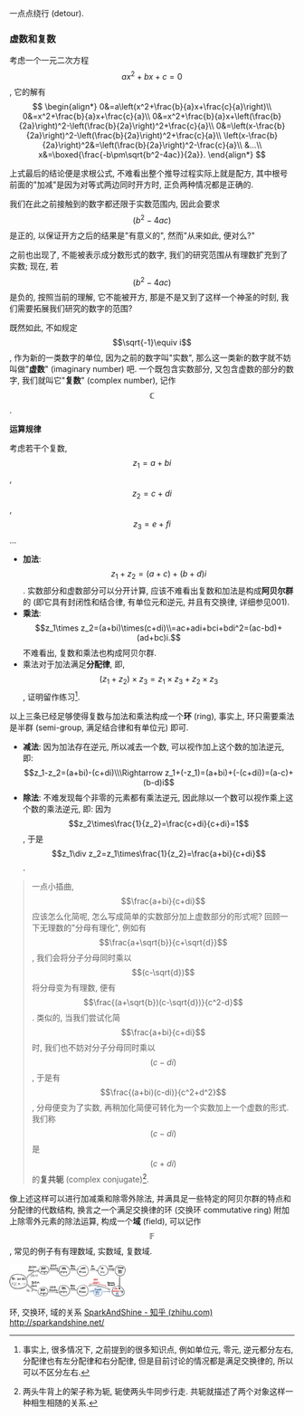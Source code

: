 一点点绕行 (detour).

### 虚数和复数

考虑一个一元二次方程 $$ax^2+bx+c=0$$, 它的解有
$$
\begin{align*}
0&=a\left(x^2+\frac{b}{a}x+\frac{c}{a}\right)\\
0&=x^2+\frac{b}{a}x+\frac{c}{a}\\
0&=x^2+\frac{b}{a}x+\left(\frac{b}{2a}\right)^2-\left(\frac{b}{2a}\right)^2+\frac{c}{a}\\
0&=\left(x-\frac{b}{2a}\right)^2-\left(\frac{b}{2a}\right)^2+\frac{c}{a}\\
\left(x-\frac{b}{2a}\right)^2&=\left(\frac{b}{2a}\right)^2-\frac{c}{a}\\
&...\\
x&=\boxed{\frac{-b\pm\sqrt{b^2-4ac}}{2a}}.
\end{align*}
$$

上式最后的结论便是求根公式, 不难看出整个推导过程实际上就是配方, 其中根号前面的"加减"是因为对等式两边同时开方时, 正负两种情况都是正确的.

我们在此之前接触到的数字都还限于实数范围内, 因此会要求 $$\left(b^2-4ac\right)$$ 是正的, 以保证开方之后的结果是"有意义的", 然而"从来如此, 便对么?"

之前也出现了, 不能被表示成分数形式的数字, 我们的研究范围从有理数扩充到了实数; 现在, 若 $$\left(b^2-4ac\right)$$ 是负的, 按照当前的理解, 它不能被开方, 那是不是又到了这样一个神圣的时刻, 我们需要拓展我们研究的数字的范围?

既然如此, 不如规定 $$\sqrt{-1}\equiv i$$, 作为新的一类数字的单位, 因为之前的数字叫"实数", 那么这一类新的数字就不妨叫做"**虚数**" (imaginary number) 吧. 一个既包含实数部分, 又包含虚数的部分的数字, 我们就叫它"**复数**" (complex number), 记作 $$\mathbb{C}$$.

**运算规律**

考虑若干个复数, $$z_1=a+bi$$, $$z_2=c+di$$,  $$z_3=e+fi$$...

- **加法**: $$z_1+z_2=(a+c)+(b+d)i$$. 实数部分和虚数部分可以分开计算, 应该不难看出复数和加法是构成**阿贝尔群**的 (即它具有封闭性和结合律, 有单位元和逆元, 并且有交换律, 详细参见001).
- **乘法**: $$z_1\times z_2=(a+bi)\times(c+di)\\=ac+adi+bci+bdi^2=(ac-bd)+(ad+bc)i.$$
  不难看出, 复数和乘法也构成阿贝尔群.
- 乘法对于加法满足**分配律**, 即,  $$(z_1+z_2)\times z_3=z_1\times z_3+z_2\times z_3$$, 证明留作练习[^1].

以上三条已经足够使得复数与加法和乘法构成一个**环** (ring), 事实上, 环只需要乘法是半群 (semi-group, 满足结合律和有单位元) 即可.

- **减法**: 因为加法存在逆元, 所以减去一个数, 可以视作加上这个数的加法逆元, 即:  $$z_1-z_2=(a+bi)-(c+di)\\\Rightarrow z_1+(-z_1)=(a+bi)+(-(c+di))=(a-c)+(b-d)i$$
- **除法**: 不难发现每个非零的元素都有乘法逆元, 因此除以一个数可以视作乘上这个数的乘法逆元, 即: 因为 $$z_2\times\frac{1}{z_2}=\frac{c+di}{c+di}=1$$, 于是 $$z_1\div z_2=z_1\times\frac{1}{z_2}=\frac{a+bi}{c+di}$$.

> 一点小插曲, $$\frac{a+bi}{c+di}$$ 应该怎么化简呢, 怎么写成简单的实数部分加上虚数部分的形式呢?
> 回顾一下无理数的"分母有理化", 例如有 $$\frac{a+\sqrt{b}}{c+\sqrt{d}}$$, 我们会将分子分母同时乘以 $$(c-\sqrt{d})$$ 将分母变为有理数, 便有 $$\frac{(a+\sqrt{b})(c-\sqrt{d})}{c^2-d}$$.
> 类似的, 当我们尝试化简 $$\frac{a+bi}{c+di}$$时, 我们也不妨对分子分母同时乘以 $$(c-di)$$, 于是有 $$\frac{(a+bi)(c-di)}{c^2+d^2}$$, 分母便变为了实数, 再稍加化简便可转化为一个实数加上一个虚数的形式.
> 我们称 $$(c-di)$$ 是 $$(c+di)$$ 的**复共轭** (complex conjugate)[^2].

像上述这样可以进行加减乘和除零外除法, 并满具足一些特定的阿贝尔群的特点和分配律的代数结构, 换言之一个满足交换律的环 (交换环 commutative ring) 附加上除零外元素的除法运算, 构成一个**域** (field), 可以记作 $$\mathbb{F}$$, 常见的例子有有理数域, 实数域, 复数域.

<img src="image-20230328100716650.png" alt="image-20230328100716650" style="zoom: 20%;" />

环, 交换环, 域的关系 [SparkAndShine - 知乎 (zhihu.com)](https://www.zhihu.com/people/SparkandShine) http://sparkandshine.net/


[^1]: 事实上, 很多情况下, 之前提到的很多知识点, 例如单位元, 零元, 逆元都分左右, 分配律也有左分配律和右分配律, 但是目前讨论的情况都是满足交换律的, 所以可以不区分左右.

[^2]: 两头牛背上的架子称为轭, 轭使两头牛同步行走. 共轭就描述了两个对象这样一种相生相随的关系.